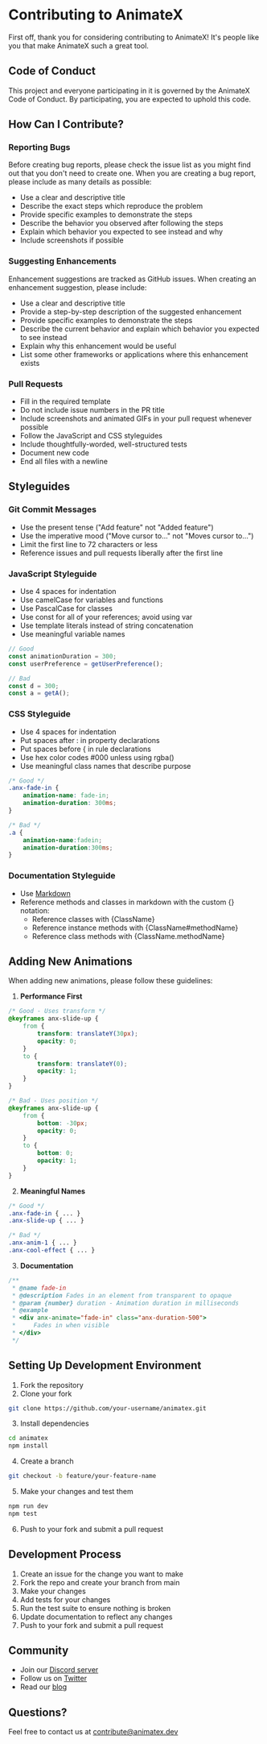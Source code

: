 # Contributing to AnimateX

First off, thank you for considering contributing to AnimateX! It's people like you that make AnimateX such a great tool.

## Code of Conduct

This project and everyone participating in it is governed by the AnimateX Code of Conduct. By participating, you are expected to uphold this code.

## How Can I Contribute?

### Reporting Bugs

Before creating bug reports, please check the issue list as you might find out that you don't need to create one. When you are creating a bug report, please include as many details as possible:

* Use a clear and descriptive title
* Describe the exact steps which reproduce the problem
* Provide specific examples to demonstrate the steps
* Describe the behavior you observed after following the steps
* Explain which behavior you expected to see instead and why
* Include screenshots if possible

### Suggesting Enhancements

Enhancement suggestions are tracked as GitHub issues. When creating an enhancement suggestion, please include:

* Use a clear and descriptive title
* Provide a step-by-step description of the suggested enhancement
* Provide specific examples to demonstrate the steps
* Describe the current behavior and explain which behavior you expected to see instead
* Explain why this enhancement would be useful
* List some other frameworks or applications where this enhancement exists

### Pull Requests

* Fill in the required template
* Do not include issue numbers in the PR title
* Include screenshots and animated GIFs in your pull request whenever possible
* Follow the JavaScript and CSS styleguides
* Include thoughtfully-worded, well-structured tests
* Document new code
* End all files with a newline

## Styleguides

### Git Commit Messages

* Use the present tense ("Add feature" not "Added feature")
* Use the imperative mood ("Move cursor to..." not "Moves cursor to...")
* Limit the first line to 72 characters or less
* Reference issues and pull requests liberally after the first line

### JavaScript Styleguide

* Use 4 spaces for indentation
* Use camelCase for variables and functions
* Use PascalCase for classes
* Use const for all of your references; avoid using var
* Use template literals instead of string concatenation
* Use meaningful variable names

```javascript
// Good
const animationDuration = 300;
const userPreference = getUserPreference();

// Bad
const d = 300;
const a = getA();
```

### CSS Styleguide

* Use 4 spaces for indentation
* Put spaces after : in property declarations
* Put spaces before { in rule declarations
* Use hex color codes #000 unless using rgba()
* Use meaningful class names that describe purpose

```css
/* Good */
.anx-fade-in {
    animation-name: fade-in;
    animation-duration: 300ms;
}

/* Bad */
.a {
    animation-name:fadein;
    animation-duration:300ms;
}
```

### Documentation Styleguide

* Use [Markdown](https://guides.github.com/features/mastering-markdown/)
* Reference methods and classes in markdown with the custom {} notation:
    * Reference classes with {ClassName}
    * Reference instance methods with {ClassName#methodName}
    * Reference class methods with {ClassName.methodName}

## Adding New Animations

When adding new animations, please follow these guidelines:

1. **Performance First**
```css
/* Good - Uses transform */
@keyframes anx-slide-up {
    from {
        transform: translateY(30px);
        opacity: 0;
    }
    to {
        transform: translateY(0);
        opacity: 1;
    }
}

/* Bad - Uses position */
@keyframes anx-slide-up {
    from {
        bottom: -30px;
        opacity: 0;
    }
    to {
        bottom: 0;
        opacity: 1;
    }
}
```

2. **Meaningful Names**
```css
/* Good */
.anx-fade-in { ... }
.anx-slide-up { ... }

/* Bad */
.anx-anim-1 { ... }
.anx-cool-effect { ... }
```

3. **Documentation**
```javascript
/**
 * @name fade-in
 * @description Fades in an element from transparent to opaque
 * @param {number} duration - Animation duration in milliseconds
 * @example
 * <div anx-animate="fade-in" class="anx-duration-500">
 *     Fades in when visible
 * </div>
 */
```

## Setting Up Development Environment

1. Fork the repository
2. Clone your fork
```bash
git clone https://github.com/your-username/animatex.git
```

3. Install dependencies
```bash
cd animatex
npm install
```

4. Create a branch
```bash
git checkout -b feature/your-feature-name
```

5. Make your changes and test them
```bash
npm run dev
npm test
```

6. Push to your fork and submit a pull request

## Development Process

1. Create an issue for the change you want to make
2. Fork the repo and create your branch from main
3. Make your changes
4. Add tests for your changes
5. Run the test suite to ensure nothing is broken
6. Update documentation to reflect any changes
7. Push to your fork and submit a pull request

## Community

* Join our [Discord server](https://discord.gg/animatex)
* Follow us on [Twitter](https://twitter.com/animatex)
* Read our [blog](https://animatex.dev/blog)

## Questions?

Feel free to contact us at contribute@animatex.dev 
